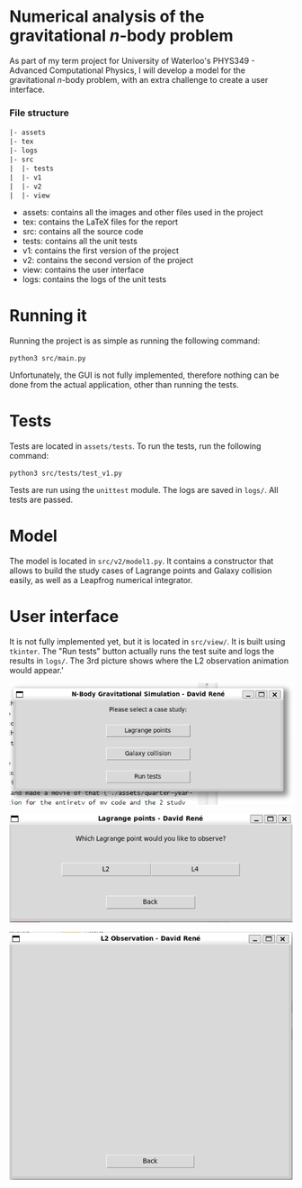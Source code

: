 # Numerical analysis of the gravitational $n$-body problem

As part of my term project for University of Waterloo's PHYS349 - Advanced Computational Physics, I will develop a model for the gravitational $n$-body problem, with an extra challenge to create a user interface.

### File structure

```
|- assets
|- tex
|- logs
|- src
|  |- tests
|  |- v1
|  |- v2
|  |- view
```

- assets: contains all the images and other files used in the project
- tex: contains the LaTeX files for the report
- src: contains all the source code
- tests: contains all the unit tests
- v1: contains the first version of the project
- v2: contains the second version of the project
- view: contains the user interface
- logs: contains the logs of the unit tests

# Running it

Running the project is as simple as running the following command:

```
python3 src/main.py
```

Unfortunately, the GUI is not fully implemented, therefore nothing can be done from the actual application, other than running the tests.

# Tests

Tests are located in `assets/tests`. To run the tests, run the following command:

```
python3 src/tests/test_v1.py
```

Tests are run using the `unittest` module. The logs are saved in `logs/`. All tests are passed.

# Model

The model is located in `src/v2/model1.py`. It contains a constructor that allows to build the study cases of Lagrange points and Galaxy collision easily, as well as a Leapfrog numerical integrator.

# User interface

It is not fully implemented yet, but it is located in `src/view/`. It is built using `tkinter`. The "Run tests" button actually runs the test suite and logs the results in `logs/`. The 3rd picture shows where the L2 observation animation would appear.'

![](assets/menu1.png)

![](assets/menu2.png)

![](assets/menu3.png)
